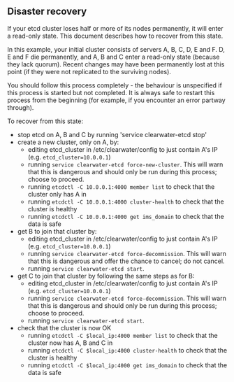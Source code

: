 ## Disaster recovery ##

If your etcd cluster loses half or more of its nodes permanently, it will enter a read-only state. This document describes how to recover from this state.

In this example, your initial cluster consists of servers A, B, C, D, E and F. D, E and F die permanently, and A, B and C enter a read-only state (because they lack quorum). Recent changes may have been permanently lost at this point (if they were not replicated to the surviving nodes).

You should follow this process completely - the behaviour is unspecified if this process is started but not completed. It is always safe to restart this process from the beginning (for example, if you encounter an error partway through).

To recover from this state:

* stop etcd on A, B and C by running 'service clearwater-etcd stop'
* create a new cluster, only on A, by:
    * editing etcd_cluster in /etc/clearwater/config to just contain A's IP (e.g. `etcd_cluster=10.0.0.1`)
    * running `service clearwater-etcd force-new-cluster`. This will warn that this is dangerous and should only be run during this process; choose to proceed.
    * running `etcdctl -C 10.0.0.1:4000 member list` to check that the cluster only has A in
    * running `etcdctl -C 10.0.0.1:4000 cluster-health` to check that the cluster is healthy
    * running `etcdctl -C 10.0.0.1:4000 get ims_domain` to check that the data is safe
* get B to join that cluster by:
    * editing etcd_cluster in /etc/clearwater/config to just contain A's IP (e.g. `etcd_cluster=10.0.0.1`)
    * running `service clearwater-etcd force-decommission`. This will warn that this is dangerous and offer the chance to cancel; do not cancel.
    * running `service clearwater-etcd start`.
* get C to join that cluster by following the same steps as for B:
    * editing etcd_cluster in /etc/clearwater/config to just contain A's IP (e.g. `etcd_cluster=10.0.0.1`)
    * running `service clearwater-etcd force-decommission`. This will warn that this is dangerous and should only be run during this process; choose to proceed.
    * running `service clearwater-etcd start`.
* check that the cluster is now OK
    * running `etcdctl -C $local_ip:4000 member list` to check that the cluster now has A, B and C in
    * running `etcdctl -C $local_ip:4000 cluster-health` to check that the cluster is healthy
    * running `etcdctl -C $local_ip:4000 get ims_domain` to check that the data is safe


